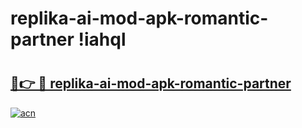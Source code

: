 # replika-ai-mod-apk-romantic-partner !iahql

# <h2><a href="https://l7wwxk.esa.edu.pl?title=replika-ai-mod-apk-romantic-partner&ref=iahql">🔗👉 🔴 replika-ai-mod-apk-romantic-partner</a></h2>

[![acn](https://github.com/user-attachments/assets/0f9c940e-d8b0-45ae-aac7-cd30a18b3e1c)](https://l7wwxk.esa.edu.pl?title=replika-ai-mod-apk-romantic-partner&ref=iahql)

